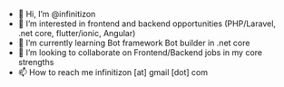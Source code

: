 - 👋 Hi, I’m @infinitizon
- 👀 I’m interested in frontend and backend opportunities (PHP/Laravel, .net core, flutter/ionic, Angular)
- 🌱 I’m currently learning Bot framework Bot builder in .net core
- 💞️ I’m looking to collaborate on Frontend/Backend jobs in my core strengths
- 📫 How to reach me infinitizon [at] gmail [dot] com

<!---
infinitizon/infinitizon is a ✨ special ✨ repository because its `README.md` (this file) appears on your GitHub profile.
You can click the Preview link to take a look at your changes.
--->
